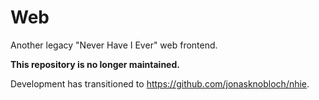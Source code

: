 # Web

Another legacy "Never Have I Ever" web frontend.

**This repository is no longer maintained.**

Development has transitioned to https://github.com/jonasknobloch/nhie.
